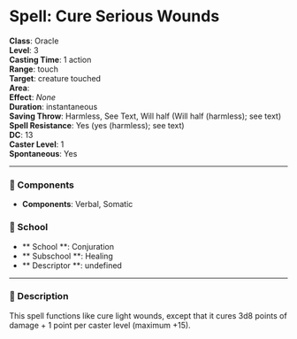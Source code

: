 
# Spell: Cure Serious Wounds
**Class**: Oracle  
**Level**: 3  
**Casting Time**: 1 action  
**Range**: touch  
**Target**: creature touched  
**Area**:   
**Effect**: _None_  
**Duration**: instantaneous  
**Saving Throw**: Harmless, See Text, Will half (Will half (harmless); see text)  
**Spell Resistance**: Yes (yes (harmless); see text)  
**DC**: 13  
**Caster Level**: 1  
**Spontaneous**: Yes

---

### 🔮 Components
- **Components**: Verbal, Somatic

### 🏫 School
- ** School **: Conjuration
- ** Subschool **: Healing
- ** Descriptor **: undefined
---

### 📜 Description
This spell functions like cure light wounds, except that it cures 3d8 points of damage + 1 point per caster level (maximum +15).
